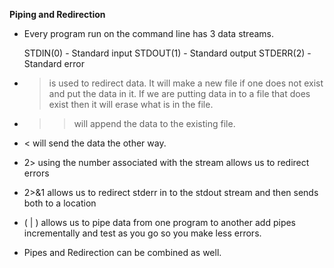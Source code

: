 **Piping and Redirection**

- Every program run on the command line has 3 data streams.
	
	STDIN(0) - Standard input
	STDOUT(1) - Standard output
	STDERR(2) - Standard error

- > is used to redirect data. It will make a new file if one does not exist and
  put the data in it. If we are putting data in to a file that does exist then
  it will erase what is in the file.

- >> will append the data to the existing file.

- < will send the data the other way.

- 2> using the number associated with the stream allows us to redirect errors

- 2>&1 allows us to redirect stderr in to the stdout stream and then sends both
  to a location

- ( | ) allows us to pipe data from one program to another
  add pipes incrementally and test as you go so you make less errors.

- Pipes and Redirection can be combined as well.


